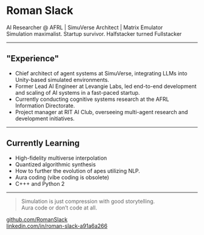 # Roman Slack

AI Researcher @ AFRL | SimuVerse Architect | Matrix Emulator  
Simulation maximalist. Startup survivor. Halfstacker turned Fullstacker

---

## "Experience"

* Chief architect of agent systems at SimuVerse, integrating LLMs into Unity-based simulated environments.
* Former Lead AI Engineer at Levangie Labs, led end-to-end development and scaling of AI systems in a fast-paced startup.
* Currently conducting cognitive systems research at the AFRL Information Directorate.
* Project manager at RIT AI Club, overseeing multi-agent research and development initiatives.

---

## Currently Learning

- High-fidelity multiverse interpolation  
- Quantized algorithmic synthesis
- How to further the evolution of apes utilizing NLP.
- Aura coding (vibe coding is obsolete)  
- C+++ and Python 2

---

> Simulation is just compression with good storytelling.  
> Aura code or don’t code at all.  

[github.com/RomanSlack](https://github.com/RomanSlack)  
[linkedin.com/in/roman-slack-a91a6a266](https://www.linkedin.com/in/roman-slack-a91a6a266)
